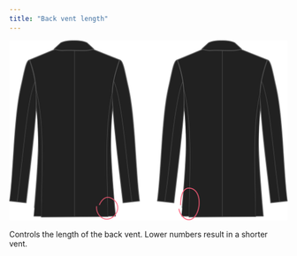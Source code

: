 ```yaml
---
title: "Back vent length"
---
```


![Back vent length](backventlength.svg)

Controls the length of the back vent. Lower numbers result in a shorter vent.





